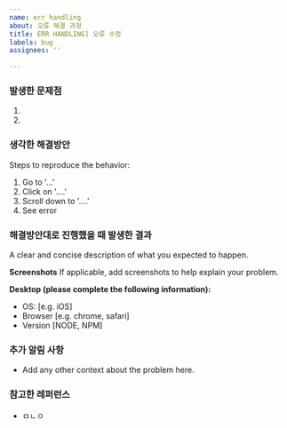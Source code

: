 ```yaml
---
name: err handling
about: 오류 해결 과정
title: ERR HANDLING] 오류 수정
labels: bug
assignees: ''

---
```


### 발생한 문제점
1. 
2. 

### 생각한 해결방안
Steps to reproduce the behavior:
1. Go to '...'
2. Click on '....'
3. Scroll down to '....'
4. See error

### 해결방안대로 진행했을 때 발생한 결과
A clear and concise description of what you expected to happen.

**Screenshots**
If applicable, add screenshots to help explain your problem.

**Desktop (please complete the following information):**
 - OS: [e.g. iOS]
 - Browser [e.g. chrome, safari]
 - Version [NODE, NPM]

### 추가 알림 사항
 - Add any other context about the problem here.

### 참고한 레퍼런스
 - ㅁㄴㅇ
